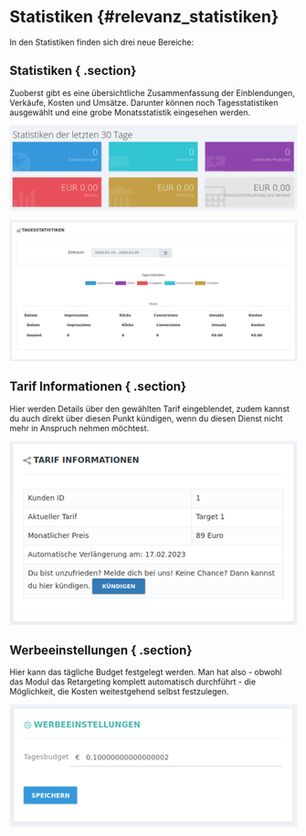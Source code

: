 # Statistiken {#relevanz_statistiken}

In den Statistiken finden sich drei neue Bereiche:

## Statistiken { .section}

Zuoberst gibt es eine übersichtliche Zusammenfassung der Einblendungen, Verkäufe, Kosten und Umsätze. Darunter können noch Tagesstatistiken ausgewählt und eine grobe Monatsstatistik eingesehen werden.

![](Bilder/releva.nz/relevanz_005.png "Zusammenfassung der Statistiken")

![](Bilder/releva.nz/relevanz_006.png "Auswahl des Zeitraums für Statistiken")

## Tarif Informationen { .section}

Hier werden Details über den gewählten Tarif eingeblendet, zudem kannst du auch direkt über diesen Punkt kündigen, wenn du diesen Dienst nicht mehr in Anspruch nehmen möchtest.

![](Bilder/releva.nz/relevanz_007.png "Anzeige der Tarif Informationen")

## Werbeeinstellungen { .section}

Hier kann das tägliche Budget festgelegt werden. Man hat also - obwohl das Modul das Retargeting komplett automatisch durchführt - die Möglichkeit, die Kosten weitestgehend selbst festzulegen.

![](Bilder/releva.nz/relevanz_008.png "Werbeeinstellungen")



